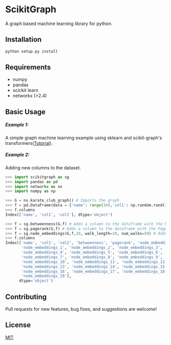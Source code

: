 # ScikitGraph
A graph based machine learning library for python.


## Installation

```bash
python setup.py install
```

## Requirements
* numpy
* pandas
* scickit learn
* networkx (>2.4)


## Basic Usage

##### Example 1:

A simple graph machine learning example using sklearn and scikit-graph's transformers([Tutorial](https://github.com/fedealbanese/scikitgraph/blob/master/Examples/ScikitGraph_Tutorial.ipynb)).

##### Example 2:

Adding new columns to the dataset.

```python
>>> import scikitgraph as sg
>>> import pandas as pd
>>> import networkx as nx
>>> import numpy as np

>>> G = nx.karate_club_graph() # Imports the graph
>>> f = pd.DataFrame(data = {'name': range(34),'col1': np.random.rand(34), 'col2': np.random.rand(34)}) # Creates random features for the nodes
>>> f.columns
Index(['name', 'col1', 'col2'], dtype='object')

>>> f = sg.betweenness(G,f) # Adds a column to the dataframe with the betweenness centrality of the nodes.
>>> f = sg.pagerank(G,f) # Adds a column to the dataframe with the PageRank of the nodes.
>>> f = sg.node_embeddings(G,f,20, walk_length=10, num_walks=50) # Adds columns to the dataframe with the embeddings of the nodes.
>>> f.columns
Index(['name', 'col1', 'col2', 'betweenness', 'pagerank', 'node_embeddings_0',
       'node_embeddings_1', 'node_embeddings_2', 'node_embeddings_3',
       'node_embeddings_4', 'node_embeddings_5', 'node_embeddings_6',
       'node_embeddings_7', 'node_embeddings_8', 'node_embeddings_9',
       'node_embeddings_10', 'node_embeddings_11', 'node_embeddings_12',
       'node_embeddings_13', 'node_embeddings_14', 'node_embeddings_15',
       'node_embeddings_16', 'node_embeddings_17', 'node_embeddings_18',
       'node_embeddings_19'],
      dtype='object')
```

## Contributing

Pull requests for new features, bug fixes, and suggestions are welcome!


## License

[MIT](https://github.com/fedealbanese/scikitgraph/blob/master/LICENSE)
